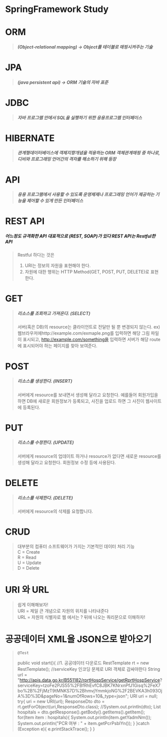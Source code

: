 # SpringFramework Study

# ORM
 > ##### (Object-relational mapping) -> Object를 테이블로 매핑시켜주는 기술

# JPA
 > ##### (java persistent api) -> ORM 기술의 자바 표준

# JDBC
 > ##### 자바 프로그램 안에서 SQL을 실행하기 위한 응용프로그램 인터페이스

# HIBERNATE
 > ##### 관계형데이터베이스에 객체지향개념을 적용하는 ORM 객체관계매핑 중 하나로, 디비와 프로그래밍 언어간의 격차를 해소하기 위해 등장

# API
 > ##### 응용 프로그램에서 사용할 수 있도록 운영체제나 프로그래밍 언어가 제공하는 기능을 제어할 수 있게 만든 인터페이스

# REST API
##### 어느정도 규격화한 API 대표적으로 (REST, SOAP)가 있다 REST API는 Restful한 API
 > Restful 하다는 것은
 > 1. URI는 정보의 자원을 표현해야 한다.
 > 2. 자원에 대한 행위는 HTTP Method(GET, POST, PUT, DELETE)로 표현한다.

# GET
 > ##### 리소스를 조회하고 가져온다. (SELECT)
 > 서버(혹은 DB)의 resource는 클라이언트로 전달만 될 뿐 변경되지 않는다.
 > ex)웹브라우저에http://example.com/exmaple.png를 입력하면 해당 그림 파일이 표시되고, http://example.com/something을 입력하면 서버가 해당 route에 표시되어야 하는 페이지를 찾아 보여준다. 


# POST
 > ##### 리소스를 생성한다. (INSERT)
 > 서버에게 resource를 보내면서 생성해 달라고 요청한다. 예를들어 회원가입을 하면 DB에 새로운 회원정보가 등록되고, 사진을 업로드 하면 그 사진이 웹사이트에 등록된다.

# PUT
 > ##### 리소스를 수정한다. (UPDATE)
 > 서버에게 resource의 업데이트 하거나 resource가 없다면 새로운 resource를 생성해 달라고 요청한다. 회원정보 수정 등에 사용된다.

# DELETE
 > ##### 리소스를 삭제한다. (DELETE)
 > 서버에게 resource의 삭제를 요청합니다.

# CRUD
> 대부분의 컴퓨터 소프트웨어가 가지는 기본적인 데이터 처리 기능<br>
> C = Create <br>
> R = Read <br>
> U = Update <br>
> D = Delete <br>

# URI 와 URL
> 쉽게 이해해보자!<br>
> URI = 제일 큰 개념으로 자원의 위치를 나타내준다<br>
> URL = 자원의 식별자로 웹 에서는 ? 뒤에 나오는 쿼리문으로 이해하자!<br>

# 공공데이터 XML을 JSON으로 받아오기
>     @Test
>    public void start(){
>        //1. 공공데이터 다운로드
>        RestTemplate rt = new RestTemplate();
>        //serviceKey 인코딩 문제로 URI 객체로 감싸야한다
>        String url = "http://apis.data.go.kr/B551182/rprtHospService/getRprtHospService? serviceKey=tzoFe2PJS55%2FBfRhEvfC8JBK7KNrxnPfJ1Gisq%2FeX7bo%2B%2FjMzT9tMNKS7D%2BhmvjYmmkjoNG%2F2BEVKA3h093OjA%3D%3D&pageNo=1&numOfRows=10&_type=json";
>        URI uri = null;
>        try{
>            uri = new URI(url);
>            ResponseDto dto = rt.getForObject(uri,ResponseDto.class);
>            //System.out.println(dto);
>            List<Item> hospitals = dto.getResponse().getBody().getItems().getItem();
>            for(Item item : hospitals){
>                System.out.println(item.getYadmNm());
>                System.out.println("PCR 여부 : " + item.getPcrPsblYn());
>            }
>        }catch (Exception e){
>            e.printStackTrace();
>        }
>    }
